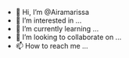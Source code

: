 - 👋 Hi, I’m @Airamarissa
- 👀 I’m interested in ...
- 🌱 I’m currently learning ...
- 💞️ I’m looking to collaborate on ...
- 📫 How to reach me ...

<!---
Airamarissa/Airamarissa is a ✨ special ✨ repository because its `README.md` (this file) appears on your GitHub profile.
You can click the Preview link to take a look at your changes.
--->
